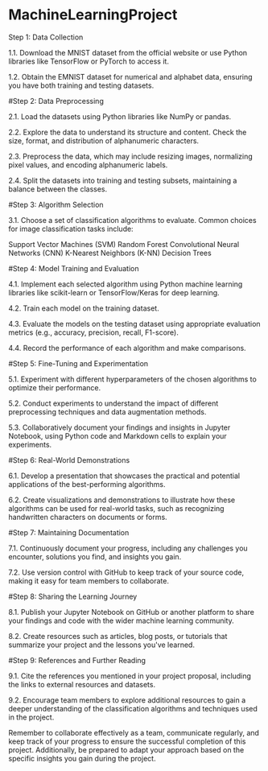 # MachineLearningProject
Step 1: Data Collection


  1.1. Download the MNIST dataset from the official website or use Python libraries like TensorFlow or PyTorch to access it.
  
  1.2. Obtain the EMNIST dataset for numerical and alphabet data, ensuring you have both training and testing datasets.


#Step 2: Data Preprocessing


  2.1. Load the datasets using Python libraries like NumPy or pandas.
  
  2.2. Explore the data to understand its structure and content. Check the size, format, and distribution of alphanumeric characters.
  
  2.3. Preprocess the data, which may include resizing images, normalizing pixel values, and encoding alphanumeric labels.
  
  2.4. Split the datasets into training and testing subsets, maintaining a balance between the classes.

  

#Step 3: Algorithm Selection


  3.1. Choose a set of classification algorithms to evaluate. Common choices for image classification tasks include:
  
  Support Vector Machines (SVM)
  Random Forest
  Convolutional Neural Networks (CNN)
  K-Nearest Neighbors (K-NN)
  Decision Trees

  
#Step 4: Model Training and Evaluation


  4.1. Implement each selected algorithm using Python machine learning libraries like scikit-learn or TensorFlow/Keras for deep learning.
  
  4.2. Train each model on the training dataset.
  
  4.3. Evaluate the models on the testing dataset using appropriate evaluation metrics (e.g., accuracy, precision, recall, F1-score).
  
  4.4. Record the performance of each algorithm and make comparisons.

  

#Step 5: Fine-Tuning and Experimentation


  5.1. Experiment with different hyperparameters of the chosen algorithms to optimize their performance.
  
  5.2. Conduct experiments to understand the impact of different preprocessing techniques and data augmentation methods.
  
  5.3. Collaboratively document your findings and insights in Jupyter Notebook, using Python code and Markdown cells to explain your experiments.

  
  
#Step 6: Real-World Demonstrations


  6.1. Develop a presentation that showcases the practical and potential applications of the best-performing algorithms.
  
  6.2. Create visualizations and demonstrations to illustrate how these algorithms can be used for real-world tasks, such as recognizing handwritten characters on documents or forms.

  

#Step 7: Maintaining Documentation


  7.1. Continuously document your progress, including any challenges you encounter, solutions you find, and insights you gain.
  
  7.2. Use version control with GitHub to keep track of your source code, making it easy for team members to collaborate.

  

#Step 8: Sharing the Learning Journey


  8.1. Publish your Jupyter Notebook on GitHub or another platform to share your findings and code with the wider machine learning community.
  
  8.2. Create resources such as articles, blog posts, or tutorials that summarize your project and the lessons you've learned.

  

#Step 9: References and Further Reading


  9.1. Cite the references you mentioned in your project proposal, including the links to external resources and datasets.
  
  9.2. Encourage team members to explore additional resources to gain a deeper understanding of the classification algorithms and techniques used in the project.
  
  Remember to collaborate effectively as a team, communicate regularly, and keep track of your progress to ensure the successful completion of this project. Additionally, be prepared to adapt your approach based on the specific insights you gain during the project.
